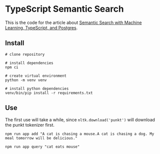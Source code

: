 # TypeScript Semantic Search

This is the code for the article about [Semantic Search with Machine Learning, TypeScript, and Postgres](https://marcjschmidt.de/semantic-search).

## Install

```shell
# clone repository

# install dependencies
npm ci

# create virtual environment
python -m venv venv

# install python dependencies
venv/bin/pip install -r requirements.txt
```

## Use

The first use will take a while, since `nltk.download('punkt')` will download the punkt tokenizer first.

```shell
npm run app add "A cat is chasing a mouse.A cat is chasing a dog. My meal tomorrow will be delicious."

npm run app query "cat eats mouse"
```
